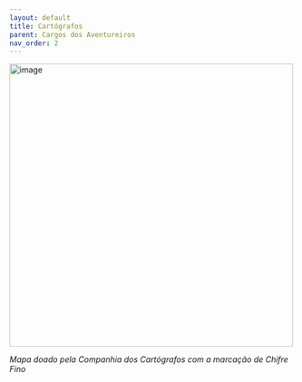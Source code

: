 ```yaml
---
layout: default
title: Cartógrafos
parent: Cargos dos Aventureiros
nav_order: 2
---
```


<img width="500" height="500" alt="image" src="https://github.com/user-attachments/assets/e19e1523-1085-49c1-8074-808b0b4a9148" />

*Mapa doado pela Companhia dos Cartógrafos com a marcação de Chifre Fino*
